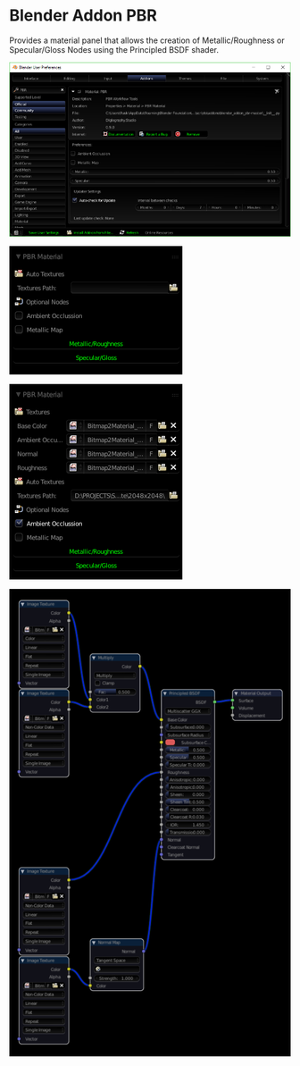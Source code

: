 # Blender Addon PBR

Provides a material panel that allows the creation of Metallic/Roughness or Specular/Gloss Nodes using the Principled BSDF shader.

![alt](/screenshots/pbr_prefs.png)

![alt](/screenshots/material_panel_default.png)

![alt](/screenshots/material_panel_m_r.png)

![alt](/screenshots/pbr_nodes_m_r.png)
